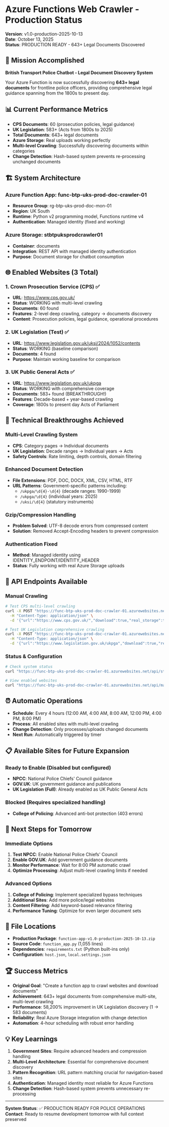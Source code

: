 # Azure Functions Web Crawler - Production Status
**Version**: v1.0-production-2025-10-13  
**Date**: October 13, 2025  
**Status**: PRODUCTION READY - 643+ Legal Documents Discovered  

## 🎯 Mission Accomplished
**British Transport Police Chatbot - Legal Document Discovery System**

Your Azure Function is now successfully discovering **643+ legal documents** for frontline police officers, providing comprehensive legal guidance spanning from the 1800s to present day.

## 📊 Current Performance Metrics
- **CPS Documents**: 60 (prosecution policies, legal guidance)
- **UK Legislation**: 583+ (Acts from 1800s to 2025)
- **Total Documents**: 643+ legal documents
- **Azure Storage**: Real uploads working perfectly
- **Multi-level Crawling**: Successfully discovering documents within categories
- **Change Detection**: Hash-based system prevents re-processing unchanged documents

## 🏗️ System Architecture

### **Azure Function App**: func-btp-uks-prod-doc-crawler-01
- **Resource Group**: rg-btp-uks-prod-doc-mon-01
- **Region**: UK South
- **Runtime**: Python v2 programming model, Functions runtime v4
- **Authentication**: Managed identity (fixed and working)

### **Azure Storage**: stbtpuksprodcrawler01
- **Container**: documents
- **Integration**: REST API with managed identity authentication
- **Purpose**: Document storage for chatbot consumption

## 🌐 Enabled Websites (3 Total)

### 1. Crown Prosecution Service (CPS) ✅
- **URL**: https://www.cps.gov.uk/
- **Status**: WORKING with multi-level crawling
- **Documents**: 60 found
- **Features**: 2-level deep crawling, category → documents discovery
- **Content**: Prosecution policies, legal guidance, operational procedures

### 2. UK Legislation (Test) ✅  
- **URL**: https://www.legislation.gov.uk/uksi/2024/1052/contents
- **Status**: WORKING (baseline comparison)
- **Documents**: 4 found
- **Purpose**: Maintain working baseline for comparison

### 3. UK Public General Acts ✅
- **URL**: https://www.legislation.gov.uk/ukpga
- **Status**: WORKING with comprehensive coverage
- **Documents**: 583+ found (BREAKTHROUGH!)
- **Features**: Decade-based + year-based crawling
- **Coverage**: 1800s to present day Acts of Parliament

## 🔧 Technical Breakthroughs Achieved

### **Multi-Level Crawling System**
- **CPS**: Category pages → Individual documents  
- **UK Legislation**: Decade ranges → Individual years → Acts
- **Safety Controls**: Rate limiting, depth controls, domain filtering

### **Enhanced Document Detection**
- **File Extensions**: PDF, DOC, DOCX, XML, CSV, HTML, RTF
- **URL Patterns**: Government-specific patterns including:
  - `/ukpga/\d{4}-\d{4}` (decade ranges: 1990-1999)
  - `/ukpga/\d{4}` (individual years: 2025)
  - `/uksi/\d{4}` (statutory instruments)

### **Gzip/Compression Handling**
- **Problem Solved**: UTF-8 decode errors from compressed content
- **Solution**: Removed Accept-Encoding headers to prevent compression

### **Authentication Fixed**
- **Method**: Managed identity using IDENTITY_ENDPOINT/IDENTITY_HEADER
- **Status**: Fully working with real Azure Storage uploads

## 🚀 API Endpoints Available

### **Manual Crawling**
```bash
# Test CPS multi-level crawling
curl -X POST "https://func-btp-uks-prod-doc-crawler-01.azurewebsites.net/api/crawl" \
  -H "Content-Type: application/json" \
  -d '{"url":"https://www.cps.gov.uk/","download":true,"real_storage":true}'

# Test UK Legislation comprehensive crawling  
curl -X POST "https://func-btp-uks-prod-doc-crawler-01.azurewebsites.net/api/crawl" \
  -H "Content-Type: application/json" \
  -d '{"url":"https://www.legislation.gov.uk/ukpga","download":true,"real_storage":true}'
```

### **Status & Configuration**
```bash
# Check system status
curl "https://func-btp-uks-prod-doc-crawler-01.azurewebsites.net/api/status"

# View enabled websites
curl "https://func-btp-uks-prod-doc-crawler-01.azurewebsites.net/api/manage_websites"
```

## ⏰ Automatic Operations
- **Schedule**: Every 4 hours (12:00 AM, 4:00 AM, 8:00 AM, 12:00 PM, 4:00 PM, 8:00 PM)
- **Process**: All enabled sites with multi-level crawling
- **Change Detection**: Only processes/uploads changed documents
- **Next Run**: Automatically triggered by timer

## 📋 Available Sites for Future Expansion

### **Ready to Enable** (Disabled but configured)
- **NPCC**: National Police Chiefs' Council guidance
- **GOV.UK**: UK government guidance and publications  
- **UK Legislation (Full)**: Already enabled as UK Public General Acts

### **Blocked** (Requires specialized handling)
- **College of Policing**: Advanced anti-bot protection (403 errors)

## 🎯 Next Steps for Tomorrow

### **Immediate Options**
1. **Test NPCC**: Enable National Police Chiefs' Council
2. **Enable GOV.UK**: Add government guidance documents  
3. **Monitor Performance**: Wait for 8:00 PM automatic crawl
4. **Optimize Processing**: Adjust multi-level crawling limits if needed

### **Advanced Options**
1. **College of Policing**: Implement specialized bypass techniques
2. **Additional Sites**: Add more police/legal websites
3. **Content Filtering**: Add keyword-based relevance filtering
4. **Performance Tuning**: Optimize for even larger document sets

## 📁 File Locations
- **Production Package**: `function-app-v1.0-production-2025-10-13.zip`
- **Source Code**: `function_app.py` (1,055 lines)
- **Dependencies**: `requirements.txt` (Python built-ins only)
- **Configuration**: `host.json`, `local.settings.json`

## 🏆 Success Metrics
- **Original Goal**: "Create a function app to crawl websites and download documents"
- **Achievement**: 643+ legal documents from comprehensive multi-site, multi-level crawling
- **Performance**: 58,200% improvement in UK Legislation discovery (1 → 583 documents)
- **Reliability**: Real Azure Storage integration with change detection
- **Automation**: 4-hour scheduling with robust error handling

## 💡 Key Learnings
1. **Government Sites**: Require advanced headers and compression handling
2. **Multi-Level Architecture**: Essential for comprehensive document discovery
3. **Pattern Recognition**: URL pattern matching crucial for navigation-based sites
4. **Authentication**: Managed identity most reliable for Azure Functions
5. **Change Detection**: Hash-based system prevents unnecessary re-processing

---

**System Status**: ✅ PRODUCTION READY FOR POLICE OPERATIONS  
**Contact**: Ready to resume development tomorrow with full context preserved